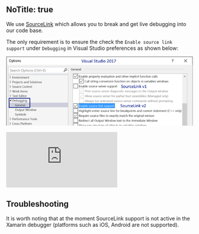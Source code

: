 NoTitle: true
---
We use [SourceLink](https://docs.microsoft.com/en-us/dotnet/standard/library-guidance/sourcelink) which allows you to break and get live debugging into our code base.

The only requirement is to ensure the check the `Enable source link support` under `Debugging`  in Visual Studio preferences as shown below:

![Configure Visual Studio as follows](sourcelink-howto.png)

<div class="youtube-video-container"><iframe src="https://www.youtube.com/embed/gyRGhCQPkB4" title="YouTube video player" frameborder="0" allow="accelerometer; autoplay; clipboard-write; encrypted-media; gyroscope; picture-in-picture" allowfullscreen></iframe></div>

## Troubleshooting
It is worth noting that at the moment SourceLink support is not active in the Xamarin debugger (platforms such as iOS, Android are not supported).
